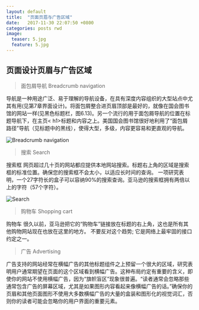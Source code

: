 ```yaml
---
layout: default
title:  "页面页眉与广告区域"
date:   2017-11-30 22:07:50 +0800
categories: posts rwd
image:
  teaser: 5.jpg
  feature: 5.jpg
---
```

## 页面设计页眉与广告区域



>  面包屑导航 Breadcrumb navigation

导航是一种用途广泛、易于理解的导航设备，在具有深度内容组织的大型站点中尤其有用(见第7章界面设计)。将面包屑整合进页眉顶部是最好的，就像在国会图书馆的网站一样(见黑色标题栏，图6.13)。另一个流行的用于面包屑导航的位置在标题导航下，在主页< h1>标题和内容之上。美国国会图书馆很好地利用了“面包屑路径”导航（见标题中的黑线），使得大型，多级，内容更容易和更直观的导航。

![Breadcrumb navigation](https://timgsa.baidu.com/timg?image&quality=80&size=b9999_10000&sec=1514620179753&di=c125b2d5e52bf0da9feb0d891eed936d&imgtype=0&src=http%3A%2F%2Fwin.xiniu.com%2FPrivate%2FNewsImgs%2F20160826%2F6360781860656155109170197.jpg)

> 搜索 Search

搜索框 网页超过几十页的网站都应提供本地网站搜索。标题右上角的区域是搜索框的标准位置。确保您的搜索框不会太小，以适应长时间的查询。 一项研究表明，一个27字符长的盒子可以容纳90%的搜索查询。亚马逊的搜索框拥有两倍以上的字符（57个字符）。

![Search](https://timgsa.baidu.com/timg?image&quality=80&size=b9999_10000&sec=1514620462287&di=bdd46c75131ceb9ea22c615767e40bcf&imgtype=jpg&src=http%3A%2F%2Fimage.woshipm.com%2Fwp-files%2F2016%2F04%2F520.png)

> 购物车 Shopping cart

购物车 很久以前，亚马逊把它的“购物车”链接放在标题的右上角，这也是所有其他购物网站现在也放在这里的地方。 不要反对这个趋势; 它是网络上最牢固的接口约定之一。

>广告 Advertising

广告支持的网站经常在横幅广告的其他标题组件之上预留一个很大的区域，研究表明用户通常期望在页面的这个区域看到横幅广告。这种布局约定有重要的含义，即使你的网站不使用横幅广告，因为“旗帜盲区”现象很普遍。“读者通常会忽略那些通常包含广告的屏幕区域，尤其是如果图形内容看起来像横幅广告的话。”确保你的页眉和其他页面图形不使用大多数横幅广告的大量的盒装和图形化的视觉词汇，否则你的读者可能会忽略你的用户界面的重要元素。





